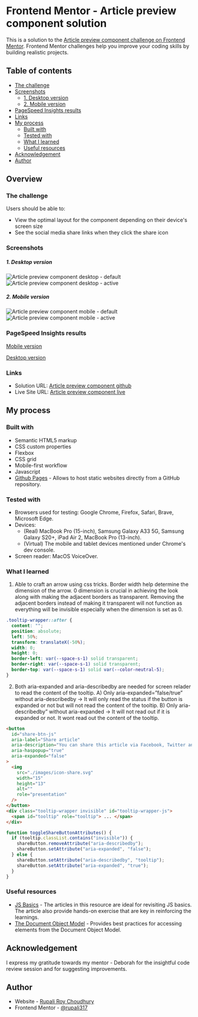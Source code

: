 # Frontend Mentor - Article preview component solution

This is a solution to the [Article preview component challenge on Frontend Mentor](https://www.frontendmentor.io/challenges/article-preview-component-dYBN_pYFT). Frontend Mentor challenges help you improve your coding skills by building realistic projects.

## Table of contents

- [The challenge](#the-challenge)
- [Screenshots](#screenshots)
  - [1. Desktop version](#1-desktop-version)
  - [2. Mobile version](#2-mobile-version)
- [PageSpeed Insights results](#pagespeed-insights-results)
- [Links](#links)
- [My process](#my-process)
  - [Built with](#built-with)
  - [Tested with](#tested-with)
  - [What I learned](#what-i-learned)
  - [Useful resources](#useful-resources)
- [Acknowledgement](#acknowledgement)
- [Author](#author)

## Overview

### The challenge

Users should be able to:

- View the optimal layout for the component depending on their device's screen size
- See the social media share links when they click the share icon

### Screenshots

##### 1. Desktop version

![Article preview component desktop - default](./screenshots/Article-preview-component-desktop-default.png)
![Article preview component desktop - active](./screenshots/Article-preview-component-desktop-active.png)

##### 2. Mobile version

![Article preview component mobile - default](./screenshots/Article-preview-component-mobile-default.png)
![Article preview component mobile - active](./screenshots/Article-preview-component-mobile-active.png)

### PageSpeed Insights results

[Mobile version](https://pagespeed.web.dev/analysis/https-rupali317-github-io-article-preview-component/1jiwxfks5h?form_factor=mobile)

[Desktop version](https://pagespeed.web.dev/analysis/https-rupali317-github-io-article-preview-component/1jiwxfks5h?form_factor=desktop)

### Links

- Solution URL: [Article preview component github](https://github.com/rupali317/article-preview-component)
- Live Site URL: [Article preview component live](https://rupali317.github.io/article-preview-component/)

## My process

### Built with

- Semantic HTML5 markup
- CSS custom properties
- Flexbox
- CSS grid
- Mobile-first workflow
- Javascript
- [Github Pages](https://pages.github.com/) - Allows to host static websites directly from a GitHub repository.

### Tested with

- Browsers used for testing: Google Chrome, Firefox, Safari, Brave, Microsoft Edge.
- Devices:
  - (Real) MacBook Pro (15-inch), Samsung Galaxy A33 5G, Samsung Galaxy S20+, iPad Air 2, MacBook Pro (13-inch).
  - (Virtual) The mobile and tablet devices mentioned under Chrome's dev console.
- Screen reader: MacOS VoiceOver.

### What I learned

1. Able to craft an arrow using css tricks. Border width help determine the dimension of the arrow. 0 dimension is crucial in achieving the look along with making the adjacent borders as transparent. Removing the adjacent borders instead of making it transparent will not function as everything will be invisible especially when the dimension is set as 0.

```css
.tooltip-wrapper::after {
  content: "";
  position: absolute;
  left: 50%;
  transform: translateX(-50%);
  width: 0;
  height: 0;
  border-left: var(--space-s-1) solid transparent;
  border-right: var(--space-s-1) solid transparent;
  border-top: var(--space-s-1) solid var(--color-neutral-5);
}
```

2. Both aria-expanded and aria-describedby are needed for screen relader to read the content of the tooltip. A) Only aria-expanded=”false/true” without aria-describedby → It will only read the status if the button is expanded or not but will not read the content of the tooltip. B) Only aria-describedby” without aria-expanded → It will not read out if it is expanded or not. It wont read out the content of the tooltip.

```html
<button
  id="share-btn-js"
  aria-label="Share article"
  aria-description="You can share this article via Facebook, Twitter and Pinterest"
  aria-haspopup="true"
  aria-expanded="false"
>
  <img
    src="./images/icon-share.svg"
    width="15"
    height="13"
    alt=""
    role="presentation"
  />
</button>
<div class="tooltip-wrapper invisible" id="tooltip-wrapper-js">
  <span id="tooltip" role="tooltip"> ... </span>
</div>
```

```js
function toggleShareButtonAttributes() {
  if (tooltip.classList.contains("invisible")) {
    shareButton.removeAttribute("aria-describedby");
    shareButton.setAttribute("aria-expanded", "false");
  } else {
    shareButton.setAttribute("aria-describedby", "tooltip");
    shareButton.setAttribute("aria-expanded", "true");
  }
}
```

### Useful resources

- [JS Basics](https://students.magicaldevschool.com/learn-javascript/js-basics/) - The articles in this resource are ideal for revisiting JS basics. The article also provide hands-on exercise that are key in reinforcing the learnings.
- [The Document Object Model](https://www.frontendmentor.io/learning-paths/javascript-fundamentals-oR7g6-mTZ-/steps/660f4d7b2f40450f917f3ca0/article/read) - Provides best practices for accessing elements from the Document Object Model.

## Acknowledgement

I express my gratitude towards my mentor - Deborah for the insightful code review session and for suggesting improvements.

## Author

- Website - [Rupali Roy Choudhury](https://www.linkedin.com/in/rupali-rc/)
- Frontend Mentor - [@rupali317](https://www.frontendmentor.io/profile/rupali317)
